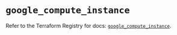 # `google_compute_instance`

Refer to the Terraform Registry for docs: [`google_compute_instance`](https://registry.terraform.io/providers/hashicorp/google-beta/6.11.2/docs/resources/google_compute_instance).
